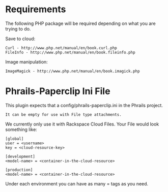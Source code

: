 # Requirements

The following PHP package will be required depending on what you are trying to do.

Save to cloud:
    
    Curl - http://www.php.net/manual/en/book.curl.php
    FileInfo - http://www.php.net/manual/en/book.fileinfo.php

Image manipulation:
    
    ImageMagick - http://www.php.net/manual/en/book.imagick.php

# Phrails-Paperclip Ini File

This plugin expects that a config/phrails-paperclip.ini in the Phrails project.

    It can be empty for use with File type attachments.

We currently only use it with Rackspace Cloud Files. Your File would look something like:

    [global]
    user = <username>
    key = <cloud-resource-key>

    [development]
    <model-name> = <container-in-the-cloud-resource>

    [production]
    <model-name> = <container-in-the-cloud-resource>


Under each environment you can have as many <model-name> = <container-in-the-cloud-resource> tags as you need.